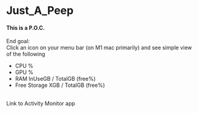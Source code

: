 # Just_A_Peep

<h4>This is a P.O.C.</h4>

End goal: <br/>
Click an icon on your menu bar (on M1 mac primarily) and see simple view of the following

<ul>
  <li>CPU % </li>
  <li>GPU %</li>
  <li>RAM InUseGB / TotalGB (free%)</li>
  <li>Free Storage XGB / TotalGB (free%)</li>
</ul>
<br/>
Link to Activity Monitor app

